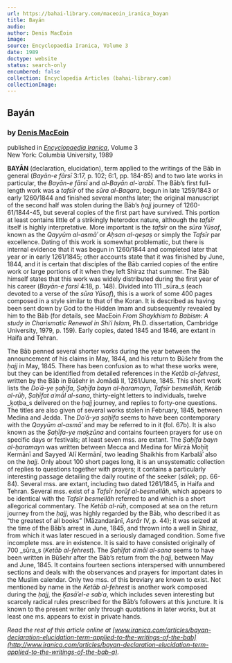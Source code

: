 ```yaml
---
url: https://bahai-library.com/maceoin_iranica_bayan
title: Bayán
audio: 
author: Denis MacEoin
image: 
source: Encyclopaedia Iranica, Volume 3
date: 1989
doctype: website
status: search-only
encumbered: false
collection: Encyclopedia Articles (bahai-library.com)
collectionImage: 
---
```



## Bayán

### by [Denis MacEoin](https://bahai-library.com/author/Denis+MacEoin)

published in [_Encyclopaedia Iranica_](https://bahai-library.com/series/Encyclopaedia%20Iranica), Volume 3  
New York: Columbia University, 1989


**BAYĀN** (declaration, elucidation), term applied to the writings of the Bāb in general (_Bayān-e fārsī_ 3:17, p. 102; 6:1, pp. 184-85) and to two late works in particular, the _Bayān-e fārsī_ and _al-Bayān al-ʿarabī_. The Bāb’s first full-length work was a _tafsīr_ of the _sūra al-Baqara_, begun in late 1259/1843 or early 1260/1844 and finished several months later; the original manuscript of the second half was stolen during the Bāb’s _ḥajj_ journey of 1260-61/1844-45, but several copies of the first part have survived. This portion at least contains little of a strikingly heterodox nature, although the _tafsīr_ itself is highly interpretative. More important is the _tafsīr_ on the _sūra Yūsof_, known as the _Qayyūm al-asmāʾ_ or _Aḥsan al-qeṣaṣ_ or simply the _Tafsīr_ par excellence. Dating of this work is somewhat problematic, but there is internal evidence that it was begun in 1260/1844 and completed later that year or in early 1261/1845; other accounts state that it was finished by June, 1844, and it is certain that disciples of the Bāb carried copies of the entire work or large portions of it when they left Shiraz that summer. The Bāb himself states that this work was widely distributed during the first year of his career (_Bayān-e farsī_ 4:18, p. 148). Divided into 111 _sūra_s (each devoted to a verse of the _sūra Yūsof_), this is a work of some 400 pages composed in a style similar to that of the Koran. It is described as having been sent down by God to the Hidden Imam and subsequently revealed by him to the Bāb (for details, see MacEoin _From Shaykhism to Babism: A study in Charismatic Renewal in Shiʿi Islam_, Ph.D. dissertation, Cambridge University, 1979, p. 159). Early copies, dated 1845 and 1846, are extant in Haifa and Tehran.

The Bāb penned several shorter works during the year between the announcement of his claims in May, 1844, and his return to Būšehr from the _ḥajj_ in May, 1845. There has been confusion as to what these works were, but they can be identified from detailed references in the _Ketāb al-fehrest_, written by the Bāb in Būšehr in Jomādā II, 1261/June, 1845. This short work lists the _Doʿā-ye ṣaḥīfa_, _Ṣaḥīfa bayn al-ḥaramayn_, _Tafsīr besmellāh_, _Ketāb al-rūḥ_, _Ṣaḥīfat aʿmāl al-sana_, thirty-eight letters to individuals, twelve _ḵoṭba_s delivered on the _ḥajj_ journey, and replies to forty-one questions. The titles are also given of several works stolen in February, 1845, between Medina and Jedda. The _Doʿā-ya ṣaḥīfa_ seems to have been contemporary with the _Qayyūm al-asmāʾ_ and may be referred to in it (fol. 67b). It is also known as the _Ṣaḥīfa-ye maḵzūna_ and contains fourteen prayers for use on specific days or festivals; at least seven mss. are extant. The _Ṣaḥīfa bayn al-ḥaramayn_ was written between Mecca and Medina for Mīrzā Moḥīṭ Kermānī and Sayyed ʿAlī Kermānī, two leading Shaikhis from Karbalāʾ also on the _ḥajj_. Only about 100 short pages long, it is an unsystematic collection of replies to questions together with prayers; it contains a particularly interesting passage detailing the daily routine of the seeker (_sālek_; pp. 66-84). Several mss. are extant, including two dated 1261/1845, in Haifa and Tehran. Several mss. exist of a _Tafsīr ḥorūf al-besmellāh_, which appears to be identical with the _Tafsīr besmellāh_ referred to and which is a short allegorical commentary. The _Ketāb al-rūḥ_, composed at sea on the return journey from the _ḥajj_, was highly regarded by the Bāb, who described it as “the greatest of all books” (Māzandarānī, _Asrār_ IV, p. 44); it was seized at the time of the Bāb’s arrest in June, 1845, and thrown into a well in Shiraz, from which it was later rescued in a seriously damaged condition. Some five incomplete mss. are in existence. It is said to have consisted originally of 700 _sūra_s (_Ketāb al-fehrest_). The _Ṣaḥīfat aʿmāl al-sana_ seems to have been written in Būšehr after the Bāb’s return from the _ḥajj_, between May and June, 1845. It contains fourteen sections interspersed with unnumbered sections and deals with the observances and prayers for important dates in the Muslim calendar. Only two mss. of this breviary are known to exist. Not mentioned by name in the _Ketāb al-fehrest_ is another work composed during the _ḥajj_, the _Ḵasāʾel-e sabʿa_, which includes seven interesting but scarcely radical rules prescribed for the Bāb’s followers at this juncture. It is known to the present writer only through quotations in later works, but at least one ms. appears to exist in private hands.

  
_Read the rest of this article online at [www.iranica.com/articles/bayan-declaration-elucidation-term-applied-to-the-writings-of-the-bab](http://www.iranica.com/articles/bayan-declaration-elucidation-term-applied-to-the-writings-of-the-bab-q)._